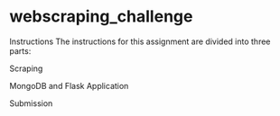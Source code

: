# webscraping_challenge
Instructions
The instructions for this assignment are divided into three parts:


Scraping


MongoDB and Flask Application


Submission
